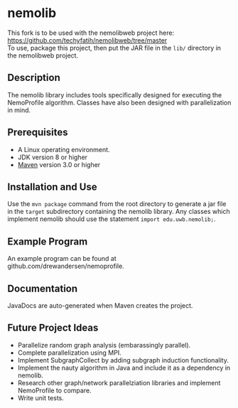 nemolib
=======

This fork is to be used with the nemolibweb project here: https://github.com/techyfatih/nemolibweb/tree/master \
To use, package this project, then put the JAR file in the `lib/` directory in the nemolibweb project.

Description
-----------
The nemolib library includes tools specifically designed for executing the NemoProfile algorithm. Classes have also been designed with parallelization in mind.

Prerequisites
-------------
* A Linux operating environment.
* JDK version 8 or higher
* [Maven](https://maven.apache.org/) version 3.0 or higher

Installation and Use
--------------------
Use the `mvn package` command from the root directory to generate a jar file
in the `target` subdirectory containing the nemolib library. Any classes 
which implement nemolib should use the statement `import edu.uwb.nemolib;`.

Example Program
---------------
An example program can be found at github.com/drewandersen/nemoprofile.

Documentation
-------------
JavaDocs are auto-generated when Maven creates the project.

Future Project Ideas
--------------------
* Parallelize random graph analysis (embarassingly parallel).
* Complete parallelization using MPI.
* Implement SubgraphCollect by adding subgraph induction functionality.
* Implement the nauty algorithm in Java and include it as a dependency in nemolib. 
* Research other graph/network parallelziation libraries and implement NemoProfile to compare.
* Write unit tests.
